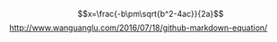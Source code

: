 $$x=\frac{-b\pm\sqrt{b^2-4ac}}{2a}$$
http://www.wanguanglu.com/2016/07/18/github-markdown-equation/
